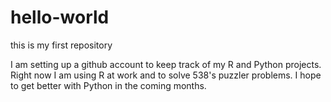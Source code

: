 # hello-world
this is my first repository

I am setting up a github account to keep track of my R and Python projects. Right now I am using R at work and to solve 538's puzzler problems. I hope to get better with Python in the coming months. 
